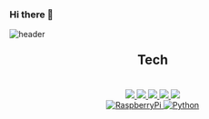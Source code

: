 ### Hi there 👋
![header](https://capsule-render.vercel.app/api?type=waving&color=auto&height=300&section=header&text=P.SangHyun%20&fontSize=50&animation=fadeIn&fontAlignY=38)
<p align='center' style="font-size:160%;"><b> Tech </b></p>

<p align='center'>
   <br>
    <a href=#ERP>
    <img src="https://img.shields.io/badge/C%20-%23F7DF1E.svg?&style=for-the-badge&&logoColor=white"/>
  </a>
  <a href=#MovieFinder>
    <img src="https://img.shields.io/badge/CSharp%20-%234FC08D.svg?&style=for-the-badge&&logoColor=white"/>
  </a>
   <a href=#WinformBasic>
    <img src="https://img.shields.io/badge/C++%20-%23F7DF1E.svg?&style=for-the-badge&&logoColor=white"/>
  </a>
  <a href=#WPF1>
    <img src="https://img.shields.io/badge/HTML%20-%234FC08D.svg?&style=for-the-badge&&logoColor=white"/>
  </a>
   <a href=#WPF1>
    <img src="https://img.shields.io/badge/MYSQL%20-%234FC08D.svg?&style=for-the-badge&&logoColor=white"/>
  </a>
   <br>
   <a href=#WPF1>
    <img alt="RaspberryPi" src ="https://img.shields.io/badge/Python-A22846.svg?&style=for-the-badge&logo=RaspberryPi&logoColor=white"/>
  </a>
   <a href=#WPF1> 
      <img alt="Python" src ="https://img.shields.io/badge/Python-3776AB.svg?&style=for-the-badge&logo=Python&logoColor=white"/>
   </a>
</p>
<br>
<br>

